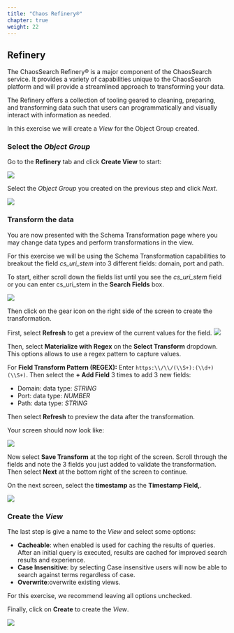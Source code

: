 ```yaml
---
title: "Chaos Refinery®"
chapter: true
weight: 22
---
```


## Refinery

The ChaosSearch Refinery® is a major component of the ChaosSearch service. It provides a variety of capabilities unique to the ChaosSearch platform and will provide a streamlined approach to transforming your data.

The Refinery offers a collection of tooling geared to cleaning, preparing, and transforming data such that users can programmatically and visually interact with information as needed. 

In this exercise we will create a *View* for the Object Group created. 

### Select the *Object Group*

Go to the **Refinery** tab and click **Create View** to start:

![](/images/indexandtransform/createview.jpg)

Select the *Object Group* you created on the previous step and click *Next*.

![](/images/indexandtransform/selectobjectgroup.jpg)

### Transform the data

You are now presented with the Schema Transformation page where you may change data types and perform transformations in the view. 

For this exercise we will be using the Schema Transformation capabilities to breakout the field *cs\_uri\_stem* into 3 different fields: domain, port and path. 

To start, either scroll down the fields list until you see the *cs\_uri\_stem* field or you can enter cs\_uri\_stem in the **Search Fields** box.

![](/images/indexandtransform/selectfield.jpg)

Then click on the gear icon on the right side of the screen to create the transformation.

First, select **Refresh** to get a preview of the current values for the field.
![](/images/indexandtransform/preview_content.jpg)

Then, select **Materialize with Regex** on the **Select Transform** dropdown. This options allows to use a regex pattern to capture values.

For **Field Transform Pattern (REGEX):** Enter `https:\\/\\/(\\S+):(\\d+)(\\S+)`. Then select the **+ Add Field** 3 times to add 3 new fields:

- Domain: data type: *STRING*
- Port: data type: *NUMBER*
- Path: data type: *STRING*

Then select **Refresh** to preview the data after the transformation.


Your screen should now look like:

![](/images/indexandtransform/createtransformation.jpg)

Now select **Save Transform** at the top right of the screen. Scroll through the fields and note the 3 fields you just added to validate the transformation. Then select **Next** at the bottom right of the screen to continue.

On the next screen, select the **timestamp** as the **Timestamp Field,**.

![](/images/indexandtransform/savetransform.jpg)

### Create the *View*

The last step is give a name to the *View* and select some options:  

- **Cacheable**: when enabled is used for caching the results of queries. After an initial query is executed, results are cached for improved search results and experience. 
- **Case Insensitive**: by selecting Case insensitive users will now be able to search against terms regardless of case.
- **Overwrite**:overwrite existing views.

For this exercise, we recommend leaving all options unchecked.

Finally, click on **Create** to create the *View*.

![](/images/indexandtransform/createviewfinal.jpg)